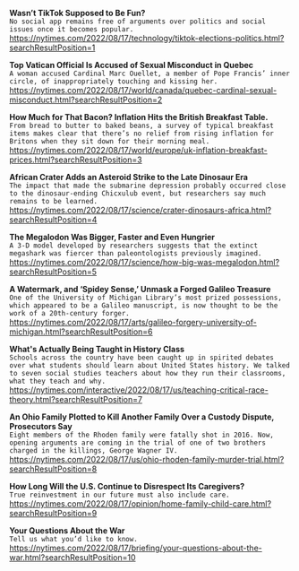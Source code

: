 **Wasn’t TikTok Supposed to Be Fun?**\
`No social app remains free of arguments over politics and social issues once it becomes popular.`\
https://nytimes.com/2022/08/17/technology/tiktok-elections-politics.html?searchResultPosition=1

**Top Vatican Official Is Accused of Sexual Misconduct in Quebec**\
`A woman accused Cardinal Marc Ouellet, a member of Pope Francis’ inner circle, of inappropriately touching and kissing her.`\
https://nytimes.com/2022/08/17/world/canada/quebec-cardinal-sexual-misconduct.html?searchResultPosition=2

**How Much for That Bacon? Inflation Hits the British Breakfast Table.**\
`From bread to butter to baked beans, a survey of typical breakfast items makes clear that there’s no relief from rising inflation for Britons when they sit down for their morning meal.`\
https://nytimes.com/2022/08/17/world/europe/uk-inflation-breakfast-prices.html?searchResultPosition=3

**African Crater Adds an Asteroid Strike to the Late Dinosaur Era**\
`The impact that made the submarine depression probably occurred close to the dinosaur-ending Chicxulub event, but researchers say much remains to be learned.`\
https://nytimes.com/2022/08/17/science/crater-dinosaurs-africa.html?searchResultPosition=4

**The Megalodon Was Bigger, Faster and Even Hungrier**\
`A 3-D model developed by researchers suggests that the extinct megashark was fiercer than paleontologists previously imagined.`\
https://nytimes.com/2022/08/17/science/how-big-was-megalodon.html?searchResultPosition=5

**A Watermark, and ‘Spidey Sense,’ Unmask a Forged Galileo Treasure**\
`One of the University of Michigan Library’s most prized possessions, which appeared to be a Galileo manuscript, is now thought to be the work of a 20th-century forger.`\
https://nytimes.com/2022/08/17/arts/galileo-forgery-university-of-michigan.html?searchResultPosition=6

**What's Actually Being Taught in History Class**\
`Schools across the country have been caught up in spirited debates over what students should learn about United States history. We talked to seven social studies teachers about how they run their classrooms, what they teach and why.`\
https://nytimes.com/interactive/2022/08/17/us/teaching-critical-race-theory.html?searchResultPosition=7

**An Ohio Family Plotted to Kill Another Family Over a Custody Dispute, Prosecutors Say**\
`Eight members of the Rhoden family were fatally shot in 2016. Now, opening arguments are coming in the trial of one of two brothers charged in the killings, George Wagner IV.`\
https://nytimes.com/2022/08/17/us/ohio-rhoden-family-murder-trial.html?searchResultPosition=8

**How Long Will the U.S. Continue to Disrespect Its Caregivers?**\
`True reinvestment in our future must also include care.`\
https://nytimes.com/2022/08/17/opinion/home-family-child-care.html?searchResultPosition=9

**Your Questions About the War**\
`Tell us what you’d like to know.`\
https://nytimes.com/2022/08/17/briefing/your-questions-about-the-war.html?searchResultPosition=10

